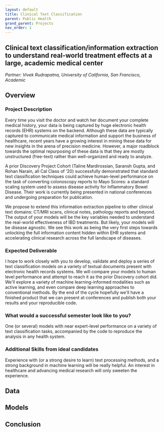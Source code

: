 ```yaml
---
layout: default
title: Clinical Text Classification
parent: Public Health
grand_parent: Projects
nav_order: 1
---
```



## Clinical text classification/information extraction to understand real-world treatment effects at a large, academic medical center
*Partner: Vivek	Rudrapatna, University of California, San Francisco, Academic*

## Overview
### Project Description
Every time you visit the doctor and watch her document your complete medical history, your data is being captured by huge electronic health records (EHR) systems on the backend. Although these data are typically captured to communicate medical information and support the business of healthcare, recent years have a growing interest in mining these data for new insights in the arena of precision medicine. However, a major roadblock towards the optimal repurposing of these data is that they are mostly unstructured (free-text) rather than well-organized and ready to analyze. 

A prior Discovery Project Cohort (Taline Mardirossian, Saransh Gupta, and Rohan Narain, all Cal Class of ’20) successfully demonstrated that standard text classification techniques could achieve human-level performance on the task of converting colonoscopy reports to Mayo Scores: a standard scaling system used to assess disease activity for Inflammatory Bowel Disease. Their work is currently being presented in national conferences and undergoing preparation for publication. 

We propose to extend this information extraction pipeline to other clinical text domains: CT/MRI scans, clinical notes, pathology reports and beyond. The output of your models will be the key variables needed to understand the real-world effectiveness of IBD treatments. But likely, your models will be disease agnostic. We see this work as being the very first steps towards unlocking the full information content hidden within EHR systems and accelerating clinical research across the full landscape of diseases.
### Expected Deliverable
I hope to work closely with you to develop, validate and deploy a series of text classification models on a variety of textual documents present with electronic health records systems. We will compare your models to human level performance and attempt to reach it as the prior Discovery cohort did. We'll explore a variety of machine learning-informed modalities such as active learning, and even compare deep learning approaches to conventional methods. By the end of the cycle hopefully we'll have a finished product that we can present at conferences and publish both your results and your reproducible code.
### What would a successful semester look like to you?
One (or several) models with near expert-level performance on a variety of text classification tasks, accompanied by the code to reproduce the analysis in any health system.
### Additional Skills from ideal candidates
Experience with (or a strong desire to learn) text processing methods, and a strong background in machine learning will be really helpful. An interest in healthcare and advancing medical research will only sweeten the experience.

## Data

## Models

## Conclusion


```python

```
